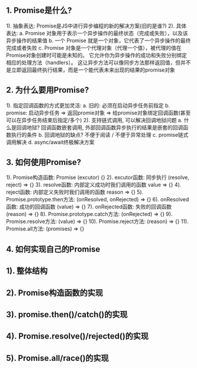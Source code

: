 ## 1. Promise是什么?
  1). 抽象表达: 
    Promise是JS中进行异步编程的新的解决方案(旧的是谁?)
  2). 具体表达:
    a. Promise 对象用于表示一个异步操作的最终状态（完成或失败），以及该异步操作的结果值
    b. 一个 Promise 就是一个对象，它代表了一个异步操作的最终完成或者失败
    c. Promise 对象是一个代理对象（代理一个值），被代理的值在Promise对象创建时可能是未知的。
      它允许你为异步操作的成功和失败分别绑定相应的处理方法（handlers）。 
      这让异步方法可以像同步方法那样返回值，但并不是立即返回最终执行结果，而是一个能代表未来出现的结果的promise对象

## 2. 为什么要用Promise?
  1). 指定回调函数的方式更加灵活: 
    a. 旧的: 必须在启动异步任务前指定
    b. promise: 启动异步任务 => 返回promie对象 => 给promise对象绑定回调函数(甚至可以在异步任务结束后指定/多个)
  2). 支持链式调用, 可以解决回调地狱问题
    a. 什么是回调地狱? 回调函数嵌套调用, 外部回调函数异步执行的结果是嵌套的回调函数执行的条件
    b. 回调地狱的缺点?  不便于阅读 / 不便于异常处理
    c. promise链式调用解决
    d. async/await终极解决方案

## 3. 如何使用Promise?
  1). Promise构造函数: Promise (excutor) {}
  2). excutor函数: 同步执行  (resolve, reject) => {}
  3). resolve函数: 内部定义成功时我们调用的函数 value => {}
  4). reject函数: 内部定义失败时我们调用的函数 reason => {}
  5). Promise.prototype.then方法: (onResolved, onRejected) => {}
  6). onResolved函数: 成功的回调函数  (value) => {}
  7). onRejected函数: 失败的回调函数 (reason) => {}
  8). Promise.prototype.catch方法: (onRejected) => {}
  9). Promise.resolve方法: (value) => {}
  10). Promise.reject方法: (reason) => {}
  11). Promise.all方法: (promises) => {}
  
## 4. 如何实现自己的Promise
## 1). 整体结构
## 2). Promise构造函数的实现
## 3). promise.then()/catch()的实现
## 4). Promise.resolve()/rejected()的实现
## 5). Promise.all/race()的实现